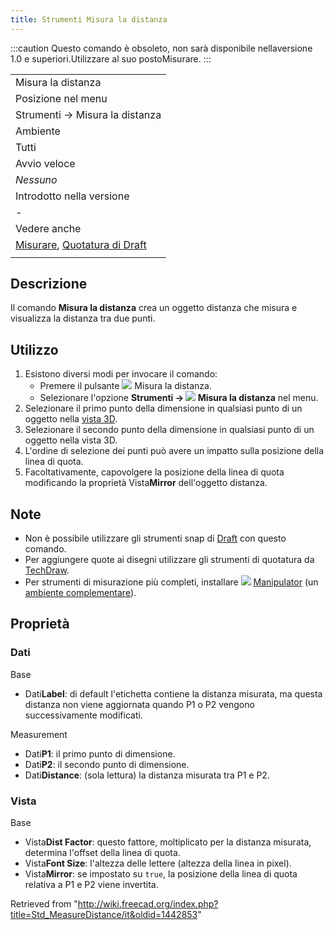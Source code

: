 ```yaml
---
title: Strumenti Misura la distanza
---
```

:::caution
Questo comando è obsoleto, non sarà disponibile nellaversione 1.0 e superiori.Utilizzare al suo postoMisurare.
:::

|  |
| --- |
| Misura la distanza |
| Posizione nel menu |
| Strumenti → Misura la distanza |
| Ambiente |
| Tutti |
| Avvio veloce |
| *Nessuno* |
| Introdotto nella versione |
| - |
| Vedere anche |
| [Misurare](/Std_Measure/it "Std Measure/it"), [Quotatura di Draft](/Draft_Dimension/it "Draft Dimension/it") |
|  |

## Descrizione

Il comando **Misura la distanza** crea un oggetto distanza che misura e visualizza la distanza tra due punti.

## Utilizzo

1. Esistono diversi modi per invocare il comando:
   * Premere il pulsante ![](/images/Std_MeasureDistance.svg) Misura la distanza.
   * Selezionare l'opzione **Strumenti → ![](/images/Std_MeasureDistance.svg) Misura la distanza** nel menu.
2. Selezionare il primo punto della dimensione in qualsiasi punto di un oggetto nella [vista 3D](/3D_view/it "3D view/it").
3. Selezionare il secondo punto della dimensione in qualsiasi punto di un oggetto nella vista 3D.
4. L'ordine di selezione dei punti può avere un impatto sulla posizione della linea di quota.
5. Facoltativamente, capovolgere la posizione della linea di quota modificando la proprietà Vista**Mirror** dell'oggetto distanza.

## Note

* Non è possibile utilizzare gli strumenti snap di [Draft](/Draft_Workbench/it "Draft Workbench/it") con questo comando.
* Per aggiungere quote ai disegni utilizzare gli strumenti di quotatura da [TechDraw](/TechDraw_Workbench/it "TechDraw Workbench/it").
* Per strumenti di misurazione più completi, installare ![](/images/Manipulator_workbench_icon.svg) [Manipulator](/Manipulator_Workbench/it "Manipulator Workbench/it") (un [ambiente complementare](/External_workbenches/it "External workbenches/it")).

## Proprietà

### Dati

Base

* Dati**Label**: di default l'etichetta contiene la distanza misurata, ma questa distanza non viene aggiornata quando P1 o P2 vengono successivamente modificati.

Measurement

* Dati**P1**: il primo punto di dimensione.
* Dati**P2**: il secondo punto di dimensione.
* Dati**Distance**: (sola lettura) la distanza misurata tra P1 e P2.

### Vista

Base

* Vista**Dist Factor**: questo fattore, moltiplicato per la distanza misurata, determina l'offset della linea di quota.
* Vista**Font Size**: l'altezza delle lettere (altezza della linea in pixel).
* Vista**Mirror**: se impostato su `true`, la posizione della linea di quota relativa a P1 e P2 viene invertita.

Retrieved from "<http://wiki.freecad.org/index.php?title=Std_MeasureDistance/it&oldid=1442853>"